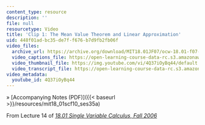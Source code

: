 ```yaml
---
content_type: resource
description: ''
file: null
resourcetype: Video
title: 'Clip 1: The Mean Value Theorem and Linear Approximation'
uid: 448f01ad-bc35-de7f-f676-b7d9fb2fb06f
video_files:
  archive_url: https://archive.org/download/MIT18.01JF07/ocw-18.01-f07-lec14_300k.mp4
  video_captions_file: https://open-learning-course-data-rc.s3.amazonaws.com/18-01sc-single-variable-calculus-fall-2010/9d6a85de54285212ac93abcf13654110_4Q37iOyBq44.vtt
  video_thumbnail_file: https://img.youtube.com/vi/4Q37iOyBq44/default.jpg
  video_transcript_file: https://open-learning-course-data-rc.s3.amazonaws.com/18-01sc-single-variable-calculus-fall-2010/d55d43a50e6a14e2b2d2ed0ca6426c99_4Q37iOyBq44.pdf
video_metadata:
  youtube_id: 4Q37iOyBq44
---
```


» [Accompanying Notes (PDF)]({{< baseurl >}}/resources/mit18_01scf10_ses35a)

From Lecture 14 of [_18.01 Single Variable Calculus, Fall 2006_](/courses/18-01-single-variable-calculus-fall-2006/pages/video-lectures)
